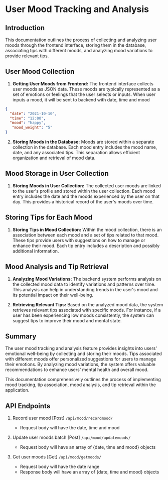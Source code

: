 # User Mood Tracking and Analysis

## Introduction

This documentation outlines the process of collecting and analyzing user moods through the frontend interface, storing them in the database, associating tips with different moods, and analyzing mood variations to provide relevant tips.

## User Mood Collection

1. **Getting User Moods from Frontend:**
   The frontend interface collects user moods as JSON data. These moods are typically represented as a set of emotions or feelings that the user selects or inputs. When user inputs a mood, it will be sent to backend with date, time and mood

```json
{
  "date": "2021-10-10",
  "time": "12:00",
  "mood": "happy",
   "mood_weight": "5"
}
```

2. **Storing Moods in the Database:**
   Moods are stored within a separate collection in the database. Each mood entry includes the mood name, date, and any associated tips. This separation allows efficient organization and retrieval of mood data.

## Mood Storage in User Collection

1. **Storing Moods in User Collection:**
   The collected user moods are linked to the user's profile and stored within the user collection. Each mood entry includes the date and the moods experienced by the user on that day. This provides a historical record of the user's moods over time.

## Storing Tips for Each Mood

1. **Storing Tips in Mood Collection:**
   Within the mood collection, there is an association between each mood and a set of tips related to that mood. These tips provide users with suggestions on how to manage or enhance their mood. Each tip entry includes a description and possibly additional information.

## Mood Analysis and Tip Retrieval

1. **Analyzing Mood Variations:**
   The backend system performs analysis on the collected mood data to identify variations and patterns over time. This analysis can help in understanding trends in the user's mood and its potential impact on their well-being.

2. **Retrieving Relevant Tips:**
   Based on the analyzed mood data, the system retrieves relevant tips associated with specific moods. For instance, if a user has been experiencing low moods consistently, the system can suggest tips to improve their mood and mental state.

## Summary

The user mood tracking and analysis feature provides insights into users' emotional well-being by collecting and storing their moods. Tips associated with different moods offer personalized suggestions for users to manage their emotions. By analyzing mood variations, the system offers valuable recommendations to enhance users' mental health and overall mood.

This documentation comprehensively outlines the process of implementing mood tracking, tip association, mood analysis, and tip retrieval within the application.


## API Endpoints

1. Record user mood [Post] `/api/mood/recordmood/`
   * Request body will have the date, time and mood 

2. Update user moods batch [Post] `/api/mood/updatemoods/`
   * Request body will have an array of {date, time and mood} objects

3. Get user moods [Get] `/api/mood/getmoods/`
   * Request body will have the date range
   * Response body will have an array of {date, time and mood} objects